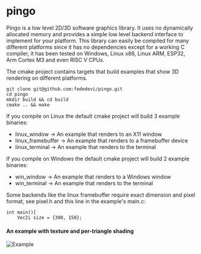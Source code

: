 
# pingo

Pingo is a low level 2D/3D software graphics library. It uses no dynamically allocated memory and provides a simple low level backend interface to implement for your platform. This library can easily be compiled for many different platforms since it has no dependencies except for a working C compiler, it has been tested on Windows, Linux x86, Linux ARM, ESP32, Arm Cortex M3 and even RISC V CPUs.

The cmake project contains targets that build examples that show  3D rendering on different platforms.
```
git clone git@github.com:fededevi/pingo.git
cd pingo
mkdir build && cd build
cmake .. && make
```
 
If you compile on Linux the default cmake project will build 3 example binaries:
- linux_window -> An example that renders to an X11 window
- linux_framebuffer -> An example that renders to a framebuffer device 
- linux_terminal -> An example that renders to the terminal

If you compile on Windows the default cmake project will build 2 example binaries:
- win_window -> An example that renders to a Windows window
- win_terminal -> An example that renders to the terminal

Some backends like the linux framebuffer require exact dimension and pixel format, see pixel.h and this line in the example's main.c:
```
int main(){
    Vec2i size = {300, 150};
```

#### An example with texture and per-triangle shading
![Example](/public/viking.png)